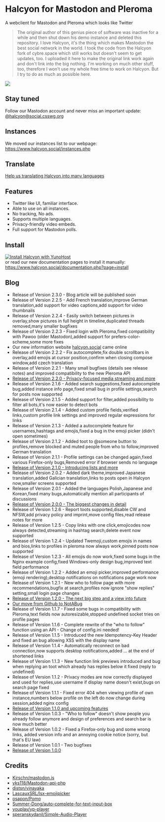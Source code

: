 # Halcyon for Mastodon and Pleroma
A webclient for Mastodon and Pleroma which looks like Twitter

>The original author of this genius piece of software was inactive for a while and then shut down his demo instance and deleted this repository. I love Halcyon, it's the thing which makes Mastodon the best social network in the world. I took the code from the Halcyon fork of cybre.space which still works but doesn't seem to get updates, too. I uploaded it here to make the original link work again and don't link into the big nothing. I'm working on much other stuff, too, therefore I won't use my whole free time to work on Halcyon. But I try to do as much as possible here.

<img src="https://halcyon.cybre.space/login/assets/images/preview0.png">

## Stay tuned
Follow our Mastodon account and never miss an important update: [@halcyon@social.csswg.org](https://social.csswg.org/@halcyon)

## Instances
We moved our instances list to our webpage: https://www.halcyon.social/instances.php

## Translate
[Help us translating Halcyon into many languages](https://translate.zanata.org/project/view/halcyon)

## Features
- Twitter like UI, familiar interface.
- Able to use on all instances.
- No tracking, No ads.
- Supports multiple languages.
- Privacy-friendly video embeds.
- Full support for Mastodon polls.

## Install
[![Install Halcyon with YunoHost](https://install-app.yunohost.org/install-with-yunohost.png)](https://install-app.yunohost.org/?app=halcyon)  
or read our new documentation pages to install it manually: https://www.halcyon.social/documentation.php?page=install

## Blog
- Release of Version 2.3.0 - Blog article will be published soon
- Release of Version 2.2.5 - Add French translation,improve German translation,add support for video captions,add support for video thumbnails
- Release of Version 2.2.4 - Easily switch between pictures in overlay,show pictures in full height in timeline,duplicated threads removed,many smaller bugfixes
- Release of Version 2.2.3 - Fixed login with Pleroma,fixed compatibility with Pawoo (older Mastodon),added support for prefers-color-scheme,some more fixes
- Our new information website [halcyon.social](https://www.halcyon.social) came online
- Release of Version 2.2.2 - Fix autocomplete,fix double scrollbars in overlay,add emojis at cursor position,confirm when closing compose window,add czech translation
- Release of Version 2.2.1 - Many small bugfixes (details see release notes) and improved compatibility to the new Pleroma API
- [Release of Version 2.2.0 - Privacy-focused media streaming and more](https://nikisoft.myblog.de/nikisoft/art/11644403/Privacy-focused-media-streaming-and-more-The-new-Halcyon-2-2-0)
- Release of Version 2.1.6 - Added search suggestions,fixed autocomplete bug,added instance info page,fixed small bug in profile settings,search for posts now supported
- Release of Version 2.1.5 - Added support for filter,added possibility to filter all bots,it's now easier to detect bots
- Release of Version 2.1.4 - Added custom profile fields,verified links,custom profile link settings and improved regular expressions for links
- Release of Version 2.1.3 - Added a autocomplete feature for usernames,hashtags and emojis,fixed a bug in the emoji picker (didn't open sometimes)
- Release of Version 2.1.2 - Added toot to @someone button to profiles,remove blocked and muted people from who to follow,improved German translation
- Release of Version 2.1.1 - Profile settings can be changed again,fixed various Firefox-only bugs,Removed error if browser sends no language
- [Release of Version 2.1.0 - Introducing lists and more](https://nikisoft.myblog.de/nikisoft/art/11640527/Halcyon-2-1-0-Introducing-lists-and-more)
- Release of Version 2.0.2 - Added dark theme,improved Japanese translation,added Galician translation,links to posts open in Halcyon now,smaller screens supported
- Release of Version 2.0.1 - Added the languages Polish,Japanese and Korean,fixed many bugs,automatically mention all participants of discussions
- [Release of Version 2.0.0 - The biggest changes in detail](https://nikisoft.myblog.de/nikisoft/art/11636651/Halcyon-2-0-0-The-biggest-changes-in-detail)
- Release of Version 1.2.6 - Report toots supported,disable CW and NFSW,add privacy policy and imprint,move config files,read release notes for more
- Release of Version 1.2.5 - Copy links with one click,emojicodes now always detected,streaming in hashtag search,delete event now supported
- Release of Version 1.2.4 - Updated Twemoji,custom emojis in names and bios,links to profiles in pleroma now always work,pinned posts now supported
- Release of Version 1.2.3 - All emojis do now work,fixed some bugs in the Nginx example config,fixed Windows-only design bug,improved text field performance
- Release of Version 1.2.2 - Added an emoji picker,improved performance (emoji rendering),desktop notifications on notifications page work now
- Release of Version 1.2.1 - New who to follow page with more recommendations,bugfix at search,profiles now ignore "show replies" setting,small login page changes
- [Release of Version 1.2.0 - The next big step and a view into future](https://nikisoft.myblog.de/nikisoft/art/11626391/Halcyon-1-2-0-The-next-big-step-and-a-view-into-future)
- [Our move from Github to NotABug](https://nikisoft.myblog.de/nikisoft/art/11626163/Our-move-from-Github-to-NotABug)
- Release of Version 1.1.7 - Fixed some bugs in compatibility with Pleroma,text fields now autoresizable,stopped undefined socket tries on profile pages
- Release of Version 1.1.6 - Complete rewrite of the "who to follow" function using an API - Change of config.ini needed!
- Release of Version 1.1.5 - Introduced the new Idempotency-Key Header and fixed an bug allowing XSS with the display name
- Release of Version 1.1.4 - Automatically reconnect on bad connection,now supports desktop notifications,added ... at the end of shortened links
- Release of Version 1.1.3 - New function link previews introduced and bug when replying an toot which already has replies below it fixed (reply to undefined)
- Release of Version 1.1.2 - Privacy modes are now correctly displayed and used for replies,use username if display name doesn't exist,bugs on search page fixed
- Release of Version 1.1.1 - Fixed error 404 when viewing profile of own instance,numbers below profile on the left do now change during session,added nginx config
- [Release of Version 1.1.0 and upcoming features](https://nikisoft.myblog.de/nikisoft/art/11389499/Halcyon-What-we-did-and-what-we-will-do)
- Release of Version 1.0.3 - "Who to follow" doesn't show people you already follow anymore and design of preferences and search bar is now much better
- Release of Version 1.0.2 - Fixed a Firefox-only bug and some wrong links, added version info and an annoying cookie notice (sorry, but that's EU law)
- Release of Version 1.0.1 - Two bugfixes
- [Release of Version 1.0.0](https://nikisoft.myblog.de/nikisoft/art/11264555/The-first-new-Halcyon-release-is-on-Github)

## Credits
- [Kirschn/mastodon.js](https://github.com/Kirschn/mastodon.js)
- [yks118/Mastodon-api-php](https://github.com/yks118/Mastodon-api-php)
- [distsn/vinayaka](https://github.com/distsn/vinayaka)
- [LascauxSRL/lsx-emojipicker](https://github.com/LascauxSRL/lsx-emojipicker)
- [osapon/Pomo](https://github.com/osapon/Pomo)
- [Summer-Dong/auto-complete-for-text-input-box](https://github.com/Summer-Dong/auto-complete-for-text-input-box)
- [youplay/yp-player](https://notabug.org/youplay/yp-player)
- [speranskydanil/Simple-Audio-Player](https://github.com/speranskydanil/Simple-Audio-Player)
